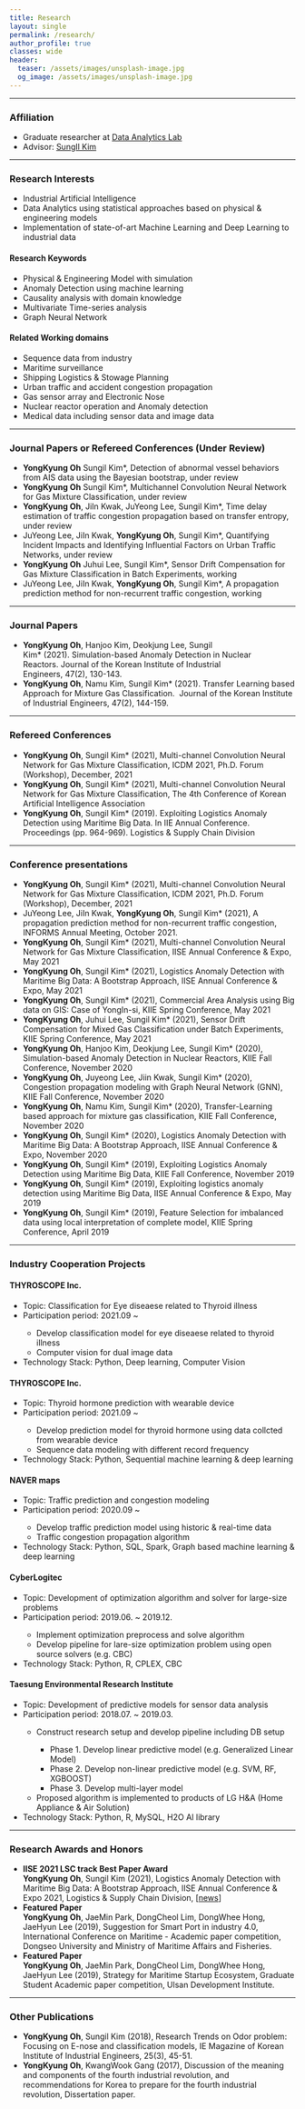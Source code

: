```yaml
---
title: Research
layout: single
permalink: /research/
author_profile: true
classes: wide
header:
  teaser: /assets/images/unsplash-image.jpg
  og_image: /assets/images/unsplash-image.jpg
---
```


--------------------
<h3> Affiliation </h3>
<div class="notice--primary">
  <ul>
  <li> Graduate researcher at <a href="http://analytics.unist.ac.kr/">Data Analytics Lab</a> </li>
  <li> Advisor: <a href="https://scholar.google.com/citations?user=BISaBGoAAAAJ&hl">SungIl Kim</a> </li>
  </ul>
</div>


--------------------
<h3> Research Interests </h3>
<div class="notice--primary">
  <ul>
  <li> Industrial Artificial Intelligence</li>
  <li> Data Analytics using statistical approaches based on physical & engineering models</li>
  <li> Implementation of state-of-art Machine Learning and Deep Learning to industrial data</li>
  </ul>
</div>

<div class="notice">
  <h4>Research Keywords</h4>
  <ul>
  <li>Physical & Engineering Model with simulation</li>
  <li>Anomaly Detection using machine learning</li>
  <li>Causality analysis with domain knowledge</li>
  <li>Multivariate Time-series analysis</li>
  <li>Graph Neural Network</li>
  </ul>
</div>

<div class="notice">
  <h4>Related Working domains</h4>
  <ul>
  <li>Sequence data from industry</li>
  <li>Maritime surveillance</li>
  <li>Shipping Logistics & Stowage Planning</li>
  <li>Urban traffic and accident congestion propagation</li>
  <li>Gas sensor array and Electronic Nose</li>
  <li>Nuclear reactor operation and Anomaly detection</li>
  <li>Medical data including sensor data and image data</li>
  </ul>
</div>


--------------------
<h3> Journal Papers or Refereed Conferences (Under Review) </h3>

<div class="notice--info"> <!--Under Review-->
  <ul>
  <li><b>YongKyung Oh</b> Sungil Kim*, Detection of abnormal vessel behaviors from AIS data using the Bayesian bootstrap, under review</li>
  <li><b>YongKyung Oh</b> Sungil Kim*, Multichannel Convolution Neural Network for Gas Mixture Classification, under review</li>
  <li><b>YongKyung Oh</b>, JiIn Kwak, JuYeong Lee, Sungil Kim*, Time delay estimation of traffic congestion propagation based on transfer entropy, under review</li>
  <li>JuYeong Lee, JiIn Kwak, <b>YongKyung Oh</b>, Sungil Kim*, Quantifying Incident Impacts and Identifying Influential Factors on Urban Traffic Networks, under review</li>
  <li><b>YongKyung Oh</b> Juhui Lee, Sungil Kim*, Sensor Drift Compensation for Gas Mixture Classification in Batch Experiments, working</li>
  <li>JuYeong Lee, JiIn Kwak, <b>YongKyung Oh</b>, Sungil Kim*, A propagation prediction method for non-recurrent traffic congestion, working</li>
  </ul>
</div>


--------------------
<h3> Journal Papers </h3>
<div class="notice--info"> <!--Published-->
  <ul>
  <li><b>YongKyung Oh</b>, Hanjoo Kim, Deokjung Lee, Sungil Kim* (2021). Simulation-based Anomaly Detection in Nuclear Reactors. Journal of the Korean Institute of Industrial Engineers, 47(2), 130-143.</li>
  <li><b>YongKyung Oh</b>, Namu Kim, Sungil Kim* (2021). Transfer Learning based Approach for Mixture Gas Classification.  Journal of the Korean Institute of Industrial Engineers, 47(2), 144-159.</li>
  </ul>
</div>


--------------------
<h3> Refereed Conferences </h3>
<div class="notice--info"> <!--Published-->
  <ul>
  <li><b>YongKyung Oh</b>, Sungil Kim* (2021), Multi-channel Convolution Neural Network for Gas Mixture Classification, ICDM 2021, Ph.D. Forum (Workshop), December, 2021</li>
  <li><b>YongKyung Oh</b>, Sungil Kim* (2021), Multi-channel Convolution Neural Network for Gas Mixture Classification, The 4th Conference of Korean Artificial Intelligence Association</li>
  <li><b>YongKyung Oh</b>, Sungil Kim* (2019). Exploiting Logistics Anomaly Detection using Maritime Big Data. In IIE Annual Conference. Proceedings (pp. 964-969). Logistics & Supply Chain Division</li>
  </ul>
</div>


--------------------
<h3> Conference presentations </h3>

<div class="notice--danger">
  <ul>
  <li><b>YongKyung Oh</b>, Sungil Kim* (2021), Multi-channel Convolution Neural Network for Gas Mixture Classification, ICDM 2021, Ph.D. Forum (Workshop), December, 2021</li>
  <li>JuYeong Lee, JiIn Kwak, <b>YongKyung Oh</b>, Sungil Kim* (2021), A propagation prediction method for non-recurrent traffic congestion, INFORMS Annual Meeting, October 2021.</li>  
  <li><b>YongKyung Oh</b>, Sungil Kim* (2021), Multi-channel Convolution Neural Network for Gas Mixture Classification, IISE Annual Conference & Expo, May 2021</li>
  <li><b>YongKyung Oh</b>, Sungil Kim* (2021), Logistics Anomaly Detection with Maritime Big Data: A Bootstrap Approach, IISE Annual Conference & Expo, May 2021</li>
  <li><b>YongKyung Oh</b>, Sungil Kim* (2021), Commercial Area Analysis using Big data on GIS: Case of YongIn-si, KIIE Spring Conference, May 2021</li>
  <li><b>YongKyung Oh</b>, Juhui Lee, Sungil Kim* (2021), Sensor Drift Compensation for Mixed Gas Classification under Batch Experiments, KIIE Spring Conference, May 2021</li>
  <li><b>YongKyung Oh</b>, Hanjoo Kim, Deokjung Lee, Sungil Kim* (2020), Simulation-based Anomaly Detection in Nuclear Reactors, KIIE Fall Conference, November 2020</li>
  <li><b>YongKyung Oh</b>, Juyeong Lee, Jiin Kwak, Sungil Kim* (2020), Congestion propagation modeling with Graph Neural Network (GNN), KIIE Fall Conference, November 2020</li>
  <li><b>YongKyung Oh</b>, Namu Kim, Sungil Kim* (2020), Transfer-Learning based approach for mixture gas classification, KIIE Fall Conference, November 2020</li>
  <li><b>YongKyung Oh</b>, Sungil Kim* (2020), Logistics Anomaly Detection with Maritime Big Data: A Bootstrap Approach, IISE Annual Conference & Expo, November 2020</li>
  <li><b>YongKyung Oh</b>, Sungil Kim* (2019), Exploiting Logistics Anomaly Detection using Maritime Big Data, KIIE Fall Conference, November 2019</li>
  <li><b>YongKyung Oh</b>, Sungil Kim* (2019), Exploiting logistics anomaly detection using Maritime Big Data, IISE Annual Conference & Expo, May 2019</li>
  <li><b>YongKyung Oh</b>, Sungil Kim* (2019), Feature Selection for imbalanced data using local interpretation of complete model, KIIE Spring Conference, April 2019</li>
  </ul>
</div>


--------------------
<h3> Industry Cooperation Projects </h3>

<div class="notice--success">
  <h4>THYROSCOPE Inc.</h4>
  <ul>
  <li>Topic: Classification for Eye diseaese related to Thyroid illness</li>
  <li>Participation period: 2021.09 ~ </li>
    <ul>
    <li>Develop classification model for eye diseaese related to thyroid illness</li>
    <li>Computer vision for dual image data</li>
    </ul>
  <li>Technology Stack: Python, Deep learning, Computer Vision</li>
  </ul>
</div>

<div class="notice--success">
  <h4>THYROSCOPE Inc.</h4>
  <ul>
  <li>Topic: Thyroid hormone prediction with wearable device</li>
  <li>Participation period: 2021.09 ~ </li>
    <ul>
    <li>Develop prediction model for thyroid hormone using data collcted from wearable device</li>
    <li>Sequence data modeling with different record frequency</li>
    </ul>
  <li>Technology Stack: Python, Sequential machine learning & deep learning</li>
  </ul>
</div>

<div class="notice--success">
  <h4>NAVER maps</h4>
  <ul>
  <li>Topic: Traffic prediction and congestion modeling</li>
  <li>Participation period: 2020.09 ~ </li>
    <ul>
    <li>Develop traffic prediction model using historic & real-time data</li>
    <li>Traffic congestion propagation algorithm</li>
    </ul>
  <li>Technology Stack: Python, SQL, Spark, Graph based machine learning & deep learning</li>
  </ul>
</div>


<div class="notice--success">
  <h4>CyberLogitec</h4>
  <ul>
  <li>Topic: Development of optimization algorithm and solver for large-size problems</li>
  <li>Participation period: 2019.06. ~ 2019.12.</li>
    <ul>
    <li>Implement optimization preprocess and solve algorithm</li>
    <li>Develop pipeline for lare-size optimization problem using open source solvers (e.g. CBC)</li>
    </ul>
  <li>Technology Stack: Python, R, CPLEX, CBC</li>
  </ul>
</div>


<div class="notice--success">
  <h4>Taesung Environmental Research Institute</h4>
  <ul>
  <li>Topic: Development of predictive models for sensor data analysis</li>
  <li>Participation period: 2018.07. ~ 2019.03.</li>
    <ul>
    <li>Construct research setup and develop pipeline including DB setup</li>
    <ul>
    <li>Phase 1. Develop linear predictive model (e.g. Generalized Linear Model)</li>
    <li>Phase 2. Develop non-linear predictive model (e.g. SVM, RF, XGBOOST)</li>
    <li>Phase 3. Develop multi-layer model</li>
    </ul>
    <li>Proposed algorithm is implemented to products of LG H&A (Home Appliance & Air Solution)</li>
    </ul>
  <li>Technology Stack: Python, R, MySQL, H2O AI library</li>
  </ul>
</div>


--------------------
<h3> Research Awards and Honors </h3>

<div class="notice--warning"> 
  <ul>
  <li><b>IISE 2021 LSC track Best Paper Award</b><br> 
  <b>YongKyung Oh</b>, Sungil Kim (2021), Logistics Anomaly Detection with Maritime Big Data: A Bootstrap Approach, IISE Annual Conference & Expo 2021, Logistics & Supply Chain Division, [<a href="https://news.unist.ac.kr/unist-announces-2021-winners-of-iise-lsc-division-best-paper-award/?fbclid=IwAR2frIPxwtFoN78yz35CZom9Kxo7f8qBL22qekEE3IyiAPl_D8CE5v8c8rQ">news</a>]</li> 
  <li><b>Featured Paper</b><br> 
  <b>YongKyung Oh</b>, JaeMin Park, DongCheol Lim, DongWhee Hong, JaeHyun Lee (2019), Suggestion for Smart Port in industry 4.0, International Conference on Maritime - Academic paper competition, Dongseo University and Ministry of Maritime Affairs and Fisheries.</li>
  <li><b>Featured Paper</b><br> 
  <b>YongKyung Oh</b>, JaeMin Park, DongCheol Lim, DongWhee Hong, JaeHyun Lee (2019), Strategy for Maritime Startup Ecosystem, Graduate Student Academic paper competition, Ulsan Development Institute.</li>
  </ul>
</div>


--------------------
<h3> Other Publications </h3>

<div class="notice"> 
  <ul>
  <li><b>YongKyung Oh</b>, Sungil Kim (2018), Research Trends on Odor problem: Focusing on E-nose and classification models, IE Magazine of Korean Institute of Industrial Engineers, 25(3), 45-51.</li>
  <li><b>YongKyung Oh</b>, KwangWook Gang (2017), Discussion of the meaning and components of the fourth industrial revolution, and recommendations for Korea to prepare for the fourth industrial revolution, Dissertation paper.</li>
  </ul>
</div>

